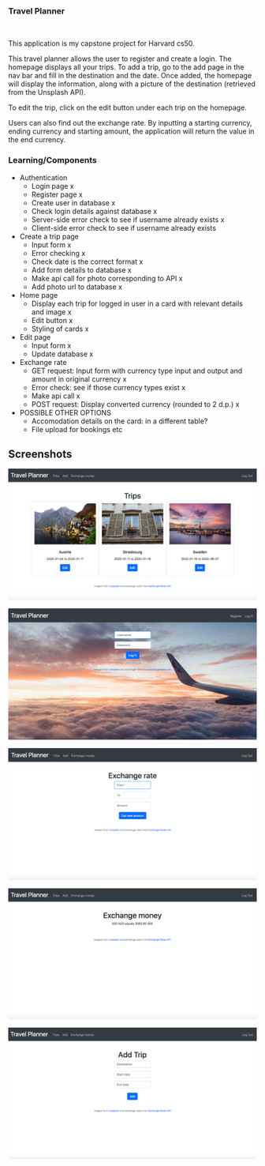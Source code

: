 ### Travel Planner

<br/>


This application is my capstone project for Harvard cs50.

This travel planner allows the user to register and create a login. The homepage displays all your trips. To add a trip, go to the add page
in the nav bar and fill in the destination and the date. Once added, the homepage will display the information, along with a picture of the destination
(retrieved from the Unsplash API).

To edit the trip, click on the edit button under each trip on the homepage.

Users can also find out the exchange rate. By inputting a starting currency, ending currency and starting amount, the application will return the value
in the end currency.

### Learning/Components
- Authentication
    - Login page x
    - Register page x
    - Create user in database x
    - Check login details against database x
    - Server-side error check to see if username already exists x
    - Client-side error check to see if username already exists
- Create a trip page
    - Input form x
    - Error checking x
    - Check date is the correct format x
    - Add form details to database x
    - Make api call for photo corresponding to API x
    - Add photo url to database x
- Home page
    - Display each trip for logged in user in a card with relevant details and image x
    - Edit button x
    - Styling of cards x
- Edit page
    - Input form x
    - Update database x
- Exchange rate
    - GET request: Input form with currency type input and output and amount in original currency x
    - Error check: see if those currency types exist x
    - Make api call x
    - POST request: Display converted currency (rounded to 2 d.p.) x
- POSSIBLE OTHER OPTIONS
    - Accomodation details on the card: in a different table?
    - File upload for bookings etc
    
## Screenshots

![HomePage](main-page.png)

![LoginPage](login-page.png)

![ExchangeMoneyPage](exchange-rate-input.png)

![ExchangeRateResult](exchange-result.png)

![AddTrip](add-trip.png)
